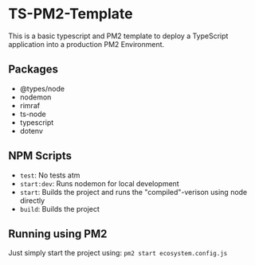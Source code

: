 # TS-PM2-Template

This is a basic typescript and PM2 template to deploy a TypeScript application into a production PM2 Environment.

## Packages
- @types/node
- nodemon
- rimraf
- ts-node
- typescript
- dotenv

## NPM Scripts
- ``test``: No tests atm
- ``start:dev``: Runs nodemon for local development
- ``start``: Builds the project and runs the "compiled"-verison using node directly
- ``build``: Builds the project

## Running using PM2
Just simply start the project using: ``pm2 start ecosystem.config.js``